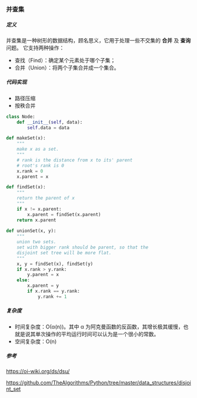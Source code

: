 ### 并查集

##### 定义

并查集是一种树形的数据结构，顾名思义，它用于处理一些不交集的 **合并** 及 **查询** 问题。 它支持两种操作：

- 查找（Find）：确定某个元素处于哪个子集；
- 合并（Union）：将两个子集合并成一个集合。



##### 代码实现

- 路径压缩
- 按秩合并

```python
class Node:
    def __init__(self, data):
        self.data = data

def makeSet(x):
    """
    make x as a set.
    """
    # rank is the distance from x to its' parent
    # root's rank is 0
    x.rank = 0
    x.parent = x

def findSet(x):
    """
    return the parent of x
    """
    if x != x.parent:
        x.parent = findSet(x.parent)
    return x.parent
  
def unionSet(x, y):
    """
    union two sets.
    set with bigger rank should be parent, so that the
    disjoint set tree will be more flat.
    """
    x, y = findSet(x), findSet(y)
    if x.rank > y.rank:
        y.parent = x
    else:
        x.parent = y
        if x.rank == y.rank:
            y.rank += 1


```



##### 复杂度

- 时间复杂度：O(α(n))。其中 α 为阿克曼函数的反函数，其增长极其缓慢，也就是说其单次操作的平均运行时间可以认为是一个很小的常数。
- 空间复杂度：O(n)







##### 参考

https://oi-wiki.org/ds/dsu/

https://github.com/TheAlgorithms/Python/tree/master/data_structures/disjoint_set